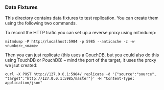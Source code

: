 ### Data Fixtures

This directory contains data fixtures to test replication. You can create them
using the following two commands.

To record the HTTP trafic you can set up a reverse proxy using mitmdump:

    mitmdump -P http://localhost:5984 -p 5985 --anticache -z -w <number>_<name>

Then you can just replicate (this uses a CouchDB, but you could also do this
using TouchDB or PouchDB) – mind the port of the target, it uses the proxy we
jsut created:

    curl -X POST http://127.0.0.1:5984/_replicate -d '{"source":"source", "target":"http://127.0.0.1:5985/master"}' -H "Content-Type: application/json"
